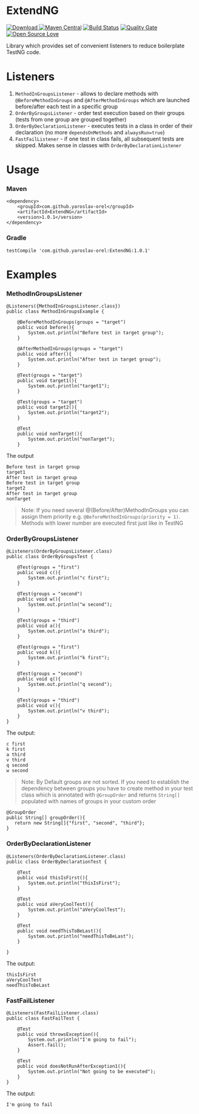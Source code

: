 # ExtendNG

[ ![Download](https://api.bintray.com/packages/yaroslav-orel/ExtendNG/ExtendNG/images/download.svg) ](https://bintray.com/yaroslav-orel/ExtendNG/ExtendNG/_latestVersion)
[![Maven Central](https://maven-badges.herokuapp.com/maven-central/com.github.yaroslav-orel/ExtendNG/badge.svg?style=flat)](https://maven-badges.herokuapp.com/maven-central/com.github.yaroslav-orel/ExtendNG)
[![Build Status](https://travis-ci.org/yaroslav-orel/ExtendNG.svg?branch=master)](https://travis-ci.org/yaroslav-orel/ExtendNG)
[![Quality Gate](https://sonarcloud.io/api/project_badges/measure?project=com.github.yaroslav-orel%3AExtendNG&metric=alert_status)](https://sonarcloud.io/dashboard?id=com.github.yaroslav-orel%3AExtendNG)
[![Open Source Love](https://badges.frapsoft.com/os/mit/mit.svg?v=102)](https://github.com/ellerbrock/open-source-badge/)

Library which provides set of convenient listeners to reduce boilerplate TestNG code.  

# Listeners
1. ```MethodInGroupsListener``` - allows to declare methods with ```@BeforeMethodInGroups``` and ```@AfterMethodInGroups``` which are launched before/after each test in a specific group
2. ```OrderByGroupsListener``` - order test execution based on their groups (tests from one group are grouped together)
3. ```OrderByDeclarationListener``` - executes tests in a class in order of their declaration (no more ```dependsOnMethods``` and ```alwaysRun=true```)
4. ```FastFailListener``` - if one test in class fails, all subsequent tests are skipped. Makes sense in classes with ```OrderByDeclarationListener```

# Usage

### Maven
```
<dependency>
	<groupId>com.github.yaroslav-orel</groupId>
	<artifactId>ExtendNG</artifactId>
	<version>1.0.1</version>
</dependency>
```

### Gradle
```
testCompile 'com.github.yaroslav-orel:ExtendNG:1.0.1'
```

# Examples
### MethodInGroupsListener
```
@Listeners({MethodInGroupsListener.class})
public class MethodInGroupsExample {

    @BeforeMethodInGroups(groups = "target")
    public void before(){
        System.out.println("Before test in target group");
    }

    @AfterMethodInGroups(groups = "target")
    public void after(){
        System.out.println("After test in target group");
    }

    @Test(groups = "target")
    public void target1(){
        System.out.println("target1");
    }

    @Test(groups = "target")
    public void target2(){
        System.out.println("target2");
    }

    @Test
    public void nonTarget(){
        System.out.println("nonTarget");
    }
```
The output
```
Before test in target group
target1
After test in target group
Before test in target group
target2
After test in target group
nonTarget
```
>Note: If you need several @(Before/After)MethodInGroups you can assign them priority 
e.g. ```@BeforeMethodInGroups(priority = 1)```. Methods with lower number are executed first just like in TestNG

### OrderByGroupsListener
```
@Listeners(OrderByGroupsListener.class)
public class OrderByGroupsTest {

    @Test(groups = "first")
    public void c(){
        System.out.println("c first");
    }

    @Test(groups = "second")
    public void w(){
        System.out.println("w second");
    }

    @Test(groups = "third")
    public void a(){
        System.out.println("a third");
    }

    @Test(groups = "first")
    public void k(){
        System.out.println("k first");
    }

    @Test(groups = "second")
    public void q(){
        System.out.println("q second");
    }

    @Test(groups = "third")
    public void v(){
        System.out.println("v third");
    }
}
```
The output:
```
c first
k first
a third
v third
q second
w second
```
> Note: By Default groups are not sorted. 
If you need to establish the dependency between groups you have to create method in your test class
 which is annotated with ```@GroupOrder``` and returns ```String[]``` populated with names of groups in your custom order
 ```
@GroupOrder
public String[] groupOrder(){
    return new String[]{"first", "second", "third"};
 }
 ```


### OrderByDeclarationListener
```
@Listeners(OrderByDeclarationListener.class)
public class OrderByDeclarationTest {

    @Test
    public void thisIsFirst(){
        System.out.println("thisIsFirst");
    }

    @Test
    public void aVeryCoolTest(){
        System.out.println("aVeryCoolTest");
    }

    @Test
    public void needThisToBeLast(){
        System.out.println("needThisToBeLast");
    }

}
```
The output: 
```
thisIsFirst
aVeryCoolTest
needThisToBeLast
```

### FastFailListener

```
@Listeners(FastFailListener.class)
public class FastFailTest {

    @Test
    public void throwsException(){
        System.out.println("I'm going to fail");
        Assert.fail();
    }

    @Test
    public void doesNotRunAfterException1(){ 
        System.out.println("Not going to be executed");
    }
}
```
The output: 
```
I'm going to fail
```

